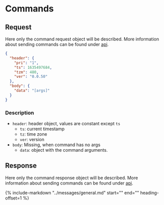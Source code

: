 # Commands

## Request

Here only the command request object will be described.
More information about sending commands can be found under [api](../../../protocols/api.md#request).

```json
{
  "header": {
    "pri": "1",
    "ts": 1635497684,
    "tzm": 480,
    "ver": "0.0.50"
  },
  "body": {
    "data": "[args]"
  }
}
```

### Description

- `header`: header object, values are constant except `ts`
  - `ts`: current timestamp
  - `tz`: time zone
  - `ver`: version
- `body`: Missing, when command has no args
  - `data`: object with the command arguments.

## Response

Here only the command response object will be described.
More information about sending commands can be found under [api](../../../protocols/api.md#response).

{%
   include-markdown "../messages/general.md"
   start="<!--message-object-->"
   end="<!--message-object-end-->"
   heading-offset=1
%}
